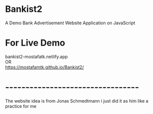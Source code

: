 # Bankist2
A Demo Bank Advertisement Website Application on JavaScript
# For Live Demo 
bankist2-mostafatk.netlify.app <br>
OR <br>
https://mostafamtk.github.io/Bankist2/
# --------------------------------- 
The website idea is from Jonas Schmedtmann i just did it as him like a practice for me
